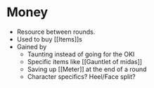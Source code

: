 # Money
- Resource between rounds.
- Used to buy [[Items]]s
- Gained by
	- Taunting instead of going for the OKI
	- Specific items like [[Gauntlet of midas]]
	- Saving up [[Meter]] at the end of a round
	- Character specifics? Heel/Face split?